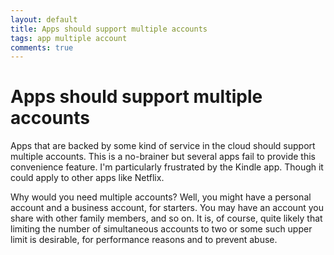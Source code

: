 ```yaml
---
layout: default
title: Apps should support multiple accounts
tags: app multiple account
comments: true
---
```

# Apps should support multiple accounts

Apps that are backed by some kind of service in the cloud should support multiple accounts. This is a no-brainer but several apps fail to provide this convenience feature. I'm particularly frustrated by the Kindle app. Though it could apply to other apps like Netflix. 

Why would you need multiple accounts? Well, you might have a personal account and a business account, for starters. You may have an account you share with other family members, and so on. It is, of course, quite likely that limiting the number of simultaneous accounts to two or some such upper limit is desirable, for performance reasons and to prevent abuse.
